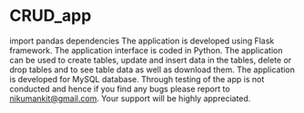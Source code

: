 # CRUD_app
import pandas dependencies
The application is developed using Flask framework. The application interface is coded in Python.
The application can be used to create tables, update and insert data in the tables, delete or drop tables and to see table data as well as download them.
The application is developed for MySQL database. Through testing of the app is not conducted and hence if you find any bugs please report to nikumankit@gmail.com. Your support will be highly appreciated.
